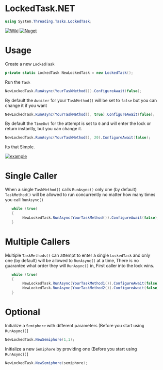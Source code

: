 # LockedTask.NET

```cs
using System.Threading.Tasks.LockedTask;
```

[![Wiki](https://user-images.githubusercontent.com/54571583/173321360-737e4e55-0e46-40aa-ac4e-0ac01875ce96.png)](https://github.com/HypsyNZ/LockedTask.NET/wiki) [![Nuget](https://img.shields.io/nuget/v/LockedTask.NET)](https://www.nuget.org/packages/LockedTask.NET)

# Usage

Create a new `LockedTask`

```cs
private static LockedTask NewLockedTask = new LockedTask();
```

Run the `Task`
```cs
NewLockedTask.RunAsync(YourTaskMethod()).ConfigureAwait(false);
```

By default the `Awaiter` for your `TaskMethod()` will be set to `false` but you can change it if you want
```cs
NewLockedTask.RunAsync(YourTaskMethod(), true).ConfigureAwait(false);
```

By default the `TimeOut` for the attempt is set to `0` and will enter the lock or return instantly, but you can change it.
```cs
NewLockedTask.RunAsync(YourTaskMethod(), 20).ConfigureAwait(false);
```

Its that Simple.

[![example](https://user-images.githubusercontent.com/54571583/173812205-949579fe-8bfb-4323-b0cb-2f1164fd8194.png)](https://github.com/HypsyNZ/BinanceTrader.NET)


# Single Caller

When a single `TaskMethod()` calls `RunAsync()` only one (by default) `TaskMethod()` will be allowed to run concurrently no matter how many times you call `RunAsync()`

```cs
   while (true)
   {
        NewLockedTask.RunAsync(YourTaskMethod()).ConfigureAwait(false);
   }
```


# Multiple Callers

Multiple `TaskMethods()` can attempt to enter a single `LockedTask` and only one (by default) will be allowed to `RunAsync()` at a time, There is no guarantee what order they will `RunAsync()` in, First caller into the lock wins.

```cs
   while (true)
   {
        NewLockedTask.RunAsync(YourTaskMethod1()).ConfigureAwait(false);
        NewLockedTask.RunAsync(YourTaskMethod2()).ConfigureAwait(false);
   }
```

# Optional

Initialize a `Semiphore` with different parameters (Before you start using `RunAsync()`)

```cs
NewLockedTask.NewSemiphore(1,1);
```

Initialize a new `Semiphore` by providing one (Before you start using `RunAsync()`)
```cs
NewLockedTask.NewSemiphore(semiphore);
```